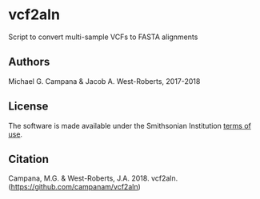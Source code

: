 # vcf2aln
Script to convert multi-sample VCFs to FASTA alignments

## Authors
Michael G. Campana & Jacob A. West-Roberts, 2017-2018  

## License  
The software is made available under the Smithsonian Institution [terms of use](https://wwww.si.edu/termsofuse).  

## Citation  
Campana, M.G. & West-Roberts, J.A. 2018. vcf2aln. (https://github.com/campanam/vcf2aln)  

